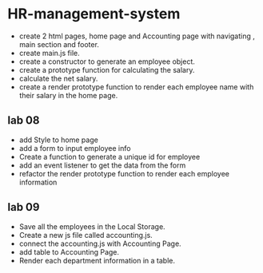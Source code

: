 # HR-management-system

- create 2 html pages, home page and Accounting page with navigating , main section and footer.
- create main.js file.
- create a constructor to generate an employee object.
- create a prototype function for calculating the salary.
- calculate the net salary.
- create a render prototype function to render each employee name with their salary in the home page.

## lab 08

- add Style to home page
- add a form to input employee info
- Create a function to generate a unique id for employee
- add an event listener to get the data from the form
- refactor the render prototype function to render each employee information

## lab 09

- Save all the employees in the Local Storage.
- Create a new js file called accounting.js.
- connect the accounting.js with Accounting Page.
- add table to Accounting Page.
- Render each department information in a table.
